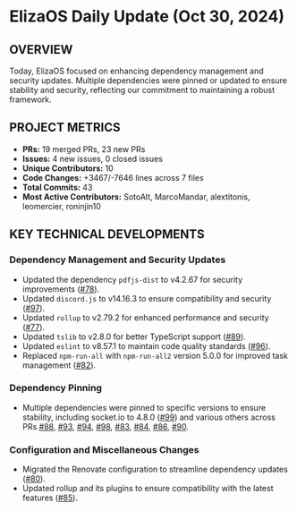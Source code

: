 # ElizaOS Daily Update (Oct 30, 2024)

## OVERVIEW 
Today, ElizaOS focused on enhancing dependency management and security updates. Multiple dependencies were pinned or updated to ensure stability and security, reflecting our commitment to maintaining a robust framework.

## PROJECT METRICS
- **PRs:** 19 merged PRs, 23 new PRs
- **Issues:** 4 new issues, 0 closed issues
- **Unique Contributors:** 10
- **Code Changes:** +3467/-7646 lines across 7 files
- **Total Commits:** 43
- **Most Active Contributors:** SotoAlt, MarcoMandar, alextitonis, leomercier, roninjin10

## KEY TECHNICAL DEVELOPMENTS

### Dependency Management and Security Updates
- Updated the dependency `pdfjs-dist` to v4.2.67 for security improvements ([#78](https://github.com/elizaos/eliza/pull/78)).
- Updated `discord.js` to v14.16.3 to ensure compatibility and security ([#97](https://github.com/elizaos/eliza/pull/97)).
- Updated `rollup` to v2.79.2 for enhanced performance and security ([#77](https://github.com/elizaos/eliza/pull/77)).
- Updated `tslib` to v2.8.0 for better TypeScript support ([#89](https://github.com/elizaos/eliza/pull/89)).
- Updated `eslint` to v8.57.1 to maintain code quality standards ([#96](https://github.com/elizaos/eliza/pull/96)).
- Replaced `npm-run-all` with `npm-run-all2` version 5.0.0 for improved task management ([#82](https://github.com/elizaos/eliza/pull/82)).

### Dependency Pinning
- Multiple dependencies were pinned to specific versions to ensure stability, including socket.io to 4.8.0 ([#99](https://github.com/elizaos/eliza/pull/99)) and various others across PRs [#88](https://github.com/elizaos/eliza/pull/88), [#93](https://github.com/elizaos/eliza/pull/93), [#94](https://github.com/elizaos/eliza/pull/94), [#98](https://github.com/elizaos/eliza/pull/98), [#83](https://github.com/elizaos/eliza/pull/83), [#84](https://github.com/elizaos/eliza/pull/84), [#86](https://github.com/elizaos/eliza/pull/86), [#90](https://github.com/elizaos/eliza/pull/90).

### Configuration and Miscellaneous Changes
- Migrated the Renovate configuration to streamline dependency updates ([#80](https://github.com/elizaos/eliza/pull/80)).
- Updated rollup and its plugins to ensure compatibility with the latest features ([#85](https://github.com/elizaos/eliza/pull/85)).